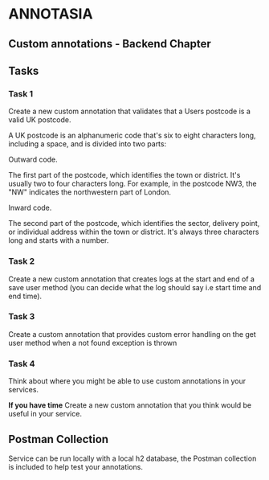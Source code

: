 # ANNOTASIA
## Custom annotations - Backend Chapter


## Tasks

### Task 1

Create a new custom annotation that validates that a Users postcode is a valid UK postcode.

A UK postcode is an alphanumeric code that's six to eight characters long, including a space, and is divided into two parts:
      
Outward code.

The first part of the postcode, which identifies the town or district. It's usually two to four characters long. For example, in the postcode NW3, the "NW" indicates the northwestern part of London.
      
Inward code.

The second part of the postcode, which identifies the sector, delivery point, or individual address within the town or district. It's always three characters long and starts with a number. 


### Task 2

Create a new custom annotation that creates logs at the start and end of a save user method (you can decide what the log should say i.e start time and end time).

### Task 3

Create a custom annotation that provides custom error handling on the get user method when a not found exception is thrown

### Task 4

Think about where you might be able to use custom annotations in your services.

**If you have time** Create a new custom annotation that you think would be useful in your service.

## Postman Collection
Service can be run locally with a local h2 database, the Postman collection is included to help test your annotations.
